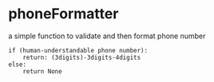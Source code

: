 # phoneFormatter
a simple function to validate and then format phone number

```
if (human-understandable phone number):
    return: (3digits)-3digits-4digits
else:
    return None
```
